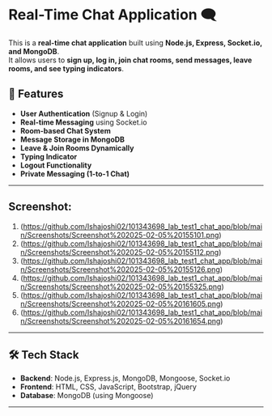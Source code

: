 # Real-Time Chat Application 🗨️

This is a **real-time chat application** built using **Node.js, Express, Socket.io, and MongoDB**.  
It allows users to **sign up, log in, join chat rooms, send messages, leave rooms, and see typing indicators**.

## 🚀 Features
- **User Authentication** (Signup & Login)
- **Real-time Messaging** using Socket.io
- **Room-based Chat System**
- **Message Storage in MongoDB**
- **Leave & Join Rooms Dynamically**
- **Typing Indicator**
- **Logout Functionality**
- **Private Messaging (1-to-1 Chat)**

---
## Screenshot:
1. (https://github.com/Ishajoshi02/101343698_lab_test1_chat_app/blob/main/Screenshots/Screenshot%202025-02-05%20155101.png)
2. (https://github.com/Ishajoshi02/101343698_lab_test1_chat_app/blob/main/Screenshots/Screenshot%202025-02-05%20155112.png)
3. (https://github.com/Ishajoshi02/101343698_lab_test1_chat_app/blob/main/Screenshots/Screenshot%202025-02-05%20155126.png)
4. (https://github.com/Ishajoshi02/101343698_lab_test1_chat_app/blob/main/Screenshots/Screenshot%202025-02-05%20155325.png)
5. (https://github.com/Ishajoshi02/101343698_lab_test1_chat_app/blob/main/Screenshots/Screenshot%202025-02-05%20161605.png)
6. (https://github.com/Ishajoshi02/101343698_lab_test1_chat_app/blob/main/Screenshots/Screenshot%202025-02-05%20161654.png)
---
## 🛠️ Tech Stack
- **Backend**: Node.js, Express.js, MongoDB, Mongoose, Socket.io
- **Frontend**: HTML, CSS, JavaScript, Bootstrap, jQuery
- **Database**: MongoDB (using Mongoose)

---

